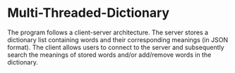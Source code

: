 # Multi-Threaded-Dictionary
The program follows a client-server architecture. The server stores a dictionary list containing words and their corresponding meanings (in JSON format). The client allows users to connect to the server and subsequently search the meanings of stored words and/or add/remove words in the dictionary.
